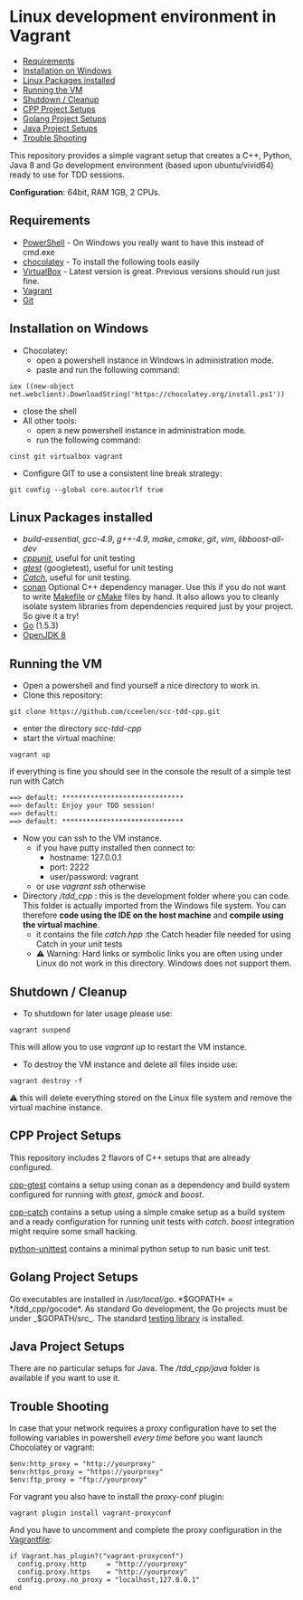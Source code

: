 # Linux development environment in Vagrant
- [Requirements](#requirements)
- [Installation on Windows](#installation-on-windows)
- [Linux Packages installed](#linux-packages-installed)
- [Running the VM](#running-the-vm)
- [Shutdown / Cleanup](#shutdown--cleanup)
- [CPP Project Setups](#cpp-project-setups)
- [Golang Project Setups](#golang-project-setups)
- [Java Project Setups](#java-project-setups)
- [Trouble Shooting](#trouble-shooting)

This repository provides a simple vagrant setup that creates a C++, Python, Java 8 and Go development environment (based upon ubuntu/vivid64) ready to use for TDD sessions.

**Configuration**: 64bit, RAM 1GB, 2 CPUs.

## Requirements
* [PowerShell](https://technet.microsoft.com/en-us/library/hh847837.aspx) - On Windows you really want to have this instead of cmd.exe
* [chocolatey](https://chocolatey.org/) - To install the following tools easily
* [VirtualBox](https://www.virtualbox.org/) - Latest version is great. Previous versions should run just fine.
* [Vagrant](https://www.vagrantup.com/downloads.html)
* [Git](https://www.git-scm.com)

## Installation on Windows
* Chocolatey:
  * open a powershell instance in Windows in administration mode.
  * paste and run the following command:
```
iex ((new-object net.webclient).DownloadString('https://chocolatey.org/install.ps1'))
```
  * close the shell
* All other tools:
  * open a new powershell instance in administration mode.
  * run the following command:
```
cinst git virtualbox vagrant
```
  * Configure GIT to use a consistent line break strategy:
```
git config --global core.autocrlf true
```

## Linux Packages installed
* *build-essential*, *gcc-4.9*, *g++-4.9*, *make*, *cmake*, *git*, *vim*, *libboost-all-dev*
* *[cppunit](http://sourceforge.net/projects/cppunit/)*, useful for unit testing
* *[gtest](https://github.com/google/googletest)* (googletest), useful for unit testing
* *[Catch](https://github.com/philsquared/Catch/)*, useful for unit testing.
* [conan](https://conan.io) Optional C++ dependency manager.
Use this if you do not want to write [Makefile](https://www.gnu.org/software/make/) or [cMake](https://cmake.org/) files by hand. It also allows you to cleanly isolate system libraries from dependencies required just by your project. So give it a try!
* [Go](https://golang.org/) (1.5.3)
* [OpenJDK 8](http://openjdk.java.net/projects/jdk8/)

## Running the VM
* Open a powershell and find yourself a nice directory to work in.
* Clone this repository:
```
git clone https://github.com/cceelen/scc-tdd-cpp.git
```
* enter the directory *scc-tdd-cpp*
* start the virtual machine:
```
vagrant up
```
if everything is fine you should see in the console the result of a simple test run with Catch
```
==> default: ******************************
==> default: Enjoy your TDD session!
==> default:
==> default: ******************************

```
* Now you can ssh to the VM instance.
  * if you have putty installed then connect to:
    * hostname: 127.0.0.1
    * port: 2222
    * user/password: vagrant
  * or use *vagrant ssh* otherwise
* Directory */tdd_cpp* : this is the development folder where you can code. This folder is actually imported from the Windows file system. You can therefore **code using the IDE on the host machine** and **compile using the virtual machine**.
  * it contains the file *catch.hpp* :the Catch header file needed for using Catch in your unit tests
  * :warning: Warning: Hard links or symbolic links you are often using under Linux do not work in this directory. Windows does not support them.

## Shutdown / Cleanup
* To shutdown for later usage please use:
```
vagrant suspend
```
This will allow you to use *vagrant up* to restart the VM instance.
* To destroy the VM instance and delete all files inside use:
```
vagrant destroy -f
```
:warning: this will delete everything stored on the Linux file system and remove the virtual machine instance.

## CPP Project Setups
This repository includes 2 flavors of C++ setups that are already configured.

[cpp-gtest](./cpp-gtest/README.md) contains a setup using conan as a dependency and build system configured for running with *gtest*, *gmock* and *boost*.

[cpp-catch](./cpp-catch/README.md) contains a setup using a simple cmake setup as a build system and a ready configuration for running unit tests with *catch*. *boost* integration might require some small hacking.

[python-unittest](./python-unittest) contains a minimal python setup to run basic unit test.

## Golang Project Setups
Go executables are installed in _/usr/local/go_.
*$GOPATH* = */tdd_cpp/gocode*. As standard Go development, the Go projects must be under _$GOPATH/src_.
The standard [testing library](https://golang.org/pkg/testing/) is installed.

## Java Project Setups
There are no particular setups for Java. The */tdd_cpp/java* folder is available if you want to use it.

## Trouble Shooting

In case that your network requires a proxy configuration have to set the following variables in powershell *every time* before you want launch Chocolatey or vagrant:
```
$env:http_proxy = "http://yourproxy"
$env:https_proxy = "https://yourproxy"
$env:ftp_proxy = "ftp://yourproxy"
```
For vagrant you also have to install the proxy-conf plugin:
```
vagrant plugin install vagrant-proxyconf
```
And you have to uncomment and complete the proxy configuration in the [Vagrantfile](./Vagrantfile#L69):
```
if Vagrant.has_plugin?("vagrant-proxyconf")
  config.proxy.http     = "http://yourproxy"
  config.proxy.https    = "http://yourproxy"
  config.proxy.no_proxy = "localhost,127.0.0.1"
end
```
